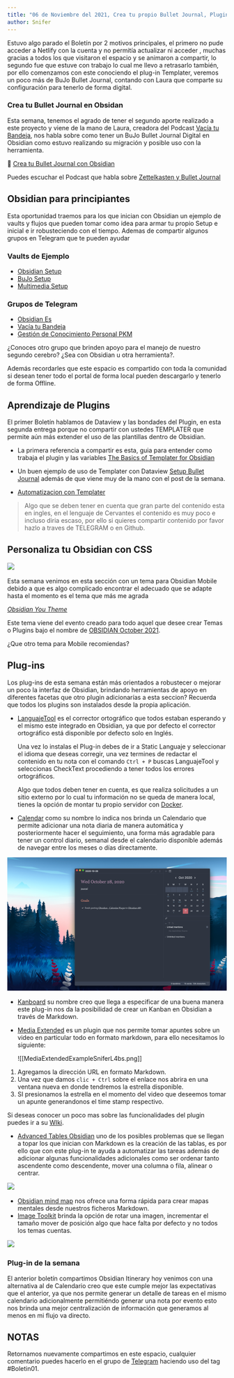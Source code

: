 ```yaml
---
title: "06 de Noviembre del 2021, Crea tu propio Bullet Journal, Plugins,  "
author: Snifer
---
```


Estuvo algo parado el Boletín por 2 motivos principales, el primero no pude acceder a Netlify con la cuenta y no permitía actualizar ni acceder , muchas gracias a todos los que visitaron el espacio y se animaron a compartir, lo segundo fue que estuve con trabajo lo cual me llevo a retrasarlo también, por ello comenzamos con este conociendo el plug-in Templater, veremos un poco más de BuJo Bullet Journal, contando con Laura que comparte su configuración para tenerlo de forma digital. 

### Crea tu Bullet Journal en Obsidan

Esta semana, tenemos el agrado de tener el segundo aporte realizado a este proyecto y viene de la mano de Laura, creadora del Podcast [Vacía tu Bandeja](https://t.me/Vaciatubandeja), nos habla sobre como tener un BuJo Bullet Journal Digital en Obsidian como estuvo realizando su migración y posible uso con la herramienta. 

📓 [Crea tu Bullet Journal con Obsidian]()


Puedes escuchar el Podcast que habla sobre [Zettelkasten y Bullet Journal](https://audioboom.com/posts/7866359-creando-mi-zettelkasten-con-obsidian-y-bullet-journal)


## Obsidian para principiantes

Esta oportunidad traemos para los que inician con Obsidian un ejemplo de vaults y flujos que pueden tomar como idea para armar tu propio Setup e inicial e ir robusteciendo con el tiempo. Ademas de compartir algunos grupos en Telegram que te pueden ayudar 

### Vaults de Ejemplo

- [Obsidian Setup](https://www.mishacreatrix.com/obsidian-setup-sep-2021 )
- [BuJo Setup](https://publish.obsidian.md/slrvb/50+Nebula/30-N+Nebula/N+-+Bullet+Journal+Setup)
- [Multimedia Setup](https://publish.obsidian.md/slrvb/50+Nebula/30-N+Nebula/N+-+MediaDB+Vault+Setup)

### Grupos de Telegram

- [Obsidian Es](https://t.me/ObsidianEs) 
- [Vacía tu Bandeja](https://t.me/Vaciatubandeja)
- [Gestión de Conocimiento Personal PKM](https://t.me/PKM_es)

¿Conoces otro grupo que brinden apoyo para el manejo de nuestro segundo cerebro? ¿Sea con Obsidian u otra herramienta?.

Además recordarles que este espacio es compartido con toda la comunidad si desean tener todo el portal de forma local pueden descargarlo y tenerlo de forma Offline. 

## Aprendizaje de Plugins 

El primer Boletín hablamos de Dataview y las bondades del Plugin, en esta segunda entrega porque no compartir con ustedes TEMPLATER que permite aún más extender el uso de las plantillas dentro de Obsidian. 

* La primera referencia a compartir es esta, guia para entender como trabaja el plugin y las variables [The Basics of Templater for Obsidian](https://www.thoughtasylum.com/2021/07/24/the-basics-of-templater-for-obsidian/)

* Un buen ejemplo de uso de Templater con Dataview [Setup Bullet Journal](https://slrvb.github.io/Site/3_Nebula/Setup_Bullet-Journal/) además de que viene muy de la mano con el post de la semana.

* [Automatizacion con Templater](https://www.thoughtasylum.com/2021/07/10/automation-with-templater-for-obsidian/)

> Algo que se deben tener en cuenta que gran parte del contenido esta en ingles, en el lenguaje de Cervantes el contenido es muy poco e incluso diria escaso, por ello si quieres compartir contenido por favor hazlo a traves de TELEGRAM o en Github.

## Personaliza tu Obsidian con CSS

![](https://raw.githubusercontent.com/selfire1/obsidian-you-theme/main/images/colours.png)

Esta semana venimos en esta sección con un tema para Obsidian Mobile debido a que es algo complicado encontrar el adecuado que se adapte hasta el momento es el tema que más me agrada 

*[Obsidian You Theme](https://github.com/selfire1/obsidian-you-theme)*

Este tema viene del evento creado para todo aquel que desee crear Temas o Plugins bajo el nombre de [OBSIDIAN October 2021](https://publish.obsidian.md/hub/Events/Obsidian+October+2021).

¿Que otro tema para Mobile recomiendas?

## Plug-ins 

Los plug-ins de esta semana están más orientados a robustecer o mejorar un poco la interfaz de Obsidian, brindando herramientas de apoyo en diferentes facetas que otro plugin adicionarías a esta seccion?  Recuerda que todos los plugins son instalados desde la propia aplicación.

- [LanguajeTool](https://github.com/Clemens-E/obsidian-languagetool-plugin) es el corrector ortográfico que todos estaban esperando y el mismo este integrado en Obsidian, ya que por defecto el corrector ortográfico está disponible por defecto solo en Inglés.

  Una vez lo instalas el Plug-in debes de ir a Static Languaje y seleccionar el idioma que deseas corregir, una vez termines de redactar el contenido en tu nota con el comando `Ctrl + P` buscas LanguajeTool y seleccionas CheckText procediendo a tener todos los errores ortográficos.
  
  Algo que todos deben tener en cuenta, es que realiza solicitudes a un sitio externo por lo cual tu información no se queda de manera local, tienes la opción de montar tu propio servidor con [Docker](https://hub.docker.com/r/erikvl87/languagetool).
  
 - [Calendar](https://github.com/liamcain/obsidian-calendar-plugin) como su nombre lo indica nos brinda un Calendario que permite adicionar una nota diaria de manera automática y posteriormente hacer el seguimiento, una forma más agradable para tener un control diario, semanal desde el calendario disponible además de navegar entre los meses o días directamente.

![](https://raw.githubusercontent.com/liamcain/obsidian-calendar-plugin/master/images/screenshot-full.png)

 - [Kanboard](https://github.com/mgmeyers/obsidian-kanban) su nombre creo que llega a especificar de una buena manera este plug-in nos da la posibilidad de crear un Kanban en Obsidian a través de Markdown. 
- [Media Extended](https://github.com/aidenlx/media-extended) es un plugin que nos permite tomar apuntes sobre un video en particular todo en formato markdown, para ello necesitamos lo siguiente:

	![[MediaExtendedExampleSniferL4bs.png]]
	
1.  Agregamos la dirección URL en formato Markdown.
2. Una vez que damos `clic + Ctrl` sobre el enlace nos abrira en una ventana nueva en donde tendremos la estrella disponible. 
3. SI presionamos la estrella en el momento del video que deseemos tomar un apunte generandonos el time stamp respectivo. 

Si deseas conocer un poco mas sobre las funcionalidades del plugin puedes ir a su [WIki](https://github.com/aidenlx/media-extended/wiki/). 

- [Advanced Tables Obsidian](https://github.com/tgrosinger/advanced-tables-obsidian) uno de los posibles problemas que se llegan a topar los que inician con Markdown es la creación de las tablas, es por ello que con este plug-in te ayuda a automatizar las tareas además de adicionar algunas funcionalidades adicionales como ser ordenar tanto ascendente como descendente, mover una columna o fila, alinear o centrar.

![](https://raw.githubusercontent.com/tgrosinger/advanced-tables-obsidian/main/resources/screenshots/basic-functionality.gif)
- [Obsidian mind map](https://github.com/lynchjames/obsidian-mind-map/blob/main/README.md) nos ofrece una forma rápida para crear mapas mentales desde nuestros ficheros Markdown. 
- [Image Toolkit](https://github.com/sissilab/obsidian-image-toolkit) brinda la opción de rotar una imagen, incrementar el tamaño mover de posición algo que hace falta por defecto y no todos los temas cuentas. 

![](https://raw.githubusercontent.com/sissilab/obsidian-image-toolkit/master/example/view_image.gif)



### Plug-in de la semana

El anterior boletín compartimos Obsidian Itinerary hoy venimos con una alternativa al de Calendario creo que este cumple mejor las expectativas que el anterior, ya que nos permite generar un detalle de tareas en el mismo calendario adicionalmente permitiéndo generar una nota por evento esto nos brinda una mejor centralización de información que generamos al menos en mi flujo va directo. 


## NOTAS


Retornamos nuevamente  compartimos en este espacio, cualquier comentario puedes hacerlo en el grupo de [Telegram](https://t.me/ObsidianEs)  haciendo uso del tag #Boletin01.  
